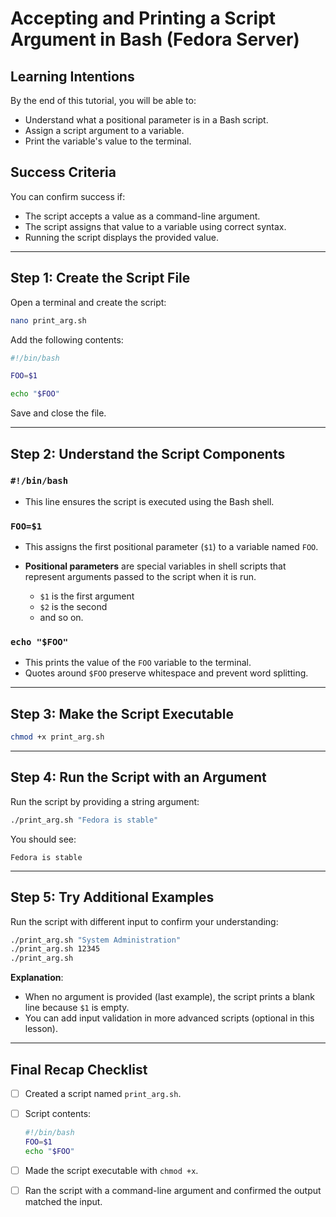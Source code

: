# Accepting and Printing a Script Argument in Bash (Fedora Server)

## Learning Intentions

By the end of this tutorial, you will be able to:

* Understand what a positional parameter is in a Bash script.
* Assign a script argument to a variable.
* Print the variable's value to the terminal.

## Success Criteria

You can confirm success if:

* The script accepts a value as a command-line argument.
* The script assigns that value to a variable using correct syntax.
* Running the script displays the provided value.

---

## Step 1: Create the Script File

Open a terminal and create the script:

```bash
nano print_arg.sh
```

Add the following contents:

```bash
#!/bin/bash

FOO=$1

echo "$FOO"
```

Save and close the file.

---

## Step 2: Understand the Script Components

### `#!/bin/bash`

* This line ensures the script is executed using the Bash shell.

### `FOO=$1`

* This assigns the first positional parameter (`$1`) to a variable named `FOO`.
* **Positional parameters** are special variables in shell scripts that represent arguments passed to the script when it is run.

  * `$1` is the first argument
  * `$2` is the second
  * and so on.

### `echo "$FOO"`

* This prints the value of the `FOO` variable to the terminal.
* Quotes around `$FOO` preserve whitespace and prevent word splitting.

---

## Step 3: Make the Script Executable

```bash
chmod +x print_arg.sh
```

---

## Step 4: Run the Script with an Argument

Run the script by providing a string argument:

```bash
./print_arg.sh "Fedora is stable"
```

You should see:

```
Fedora is stable
```

---

## Step 5: Try Additional Examples

Run the script with different input to confirm your understanding:

```bash
./print_arg.sh "System Administration"
./print_arg.sh 12345
./print_arg.sh
```

**Explanation**:

* When no argument is provided (last example), the script prints a blank line because `$1` is empty.
* You can add input validation in more advanced scripts (optional in this lesson).

---

## Final Recap Checklist

* [ ] Created a script named `print_arg.sh`.

* [ ] Script contents:

  ```bash
  #!/bin/bash
  FOO=$1
  echo "$FOO"
  ```

* [ ] Made the script executable with `chmod +x`.

* [ ] Ran the script with a command-line argument and confirmed the output matched the input.
